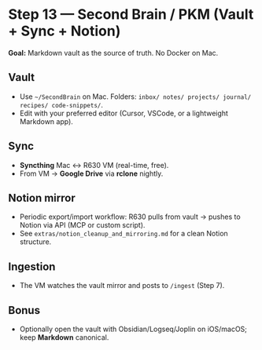 # Step 13 — Second Brain / PKM (Vault + Sync + Notion)
**Goal:** Markdown vault as the source of truth. No Docker on Mac.

## Vault
- Use `~/SecondBrain` on Mac. Folders: `inbox/ notes/ projects/ journal/ recipes/ code-snippets/`.
- Edit with your preferred editor (Cursor, VSCode, or a lightweight Markdown app).

## Sync
- **Syncthing** Mac ↔ R630 VM (real-time, free).  
- From VM → **Google Drive** via **rclone** nightly.

## Notion mirror
- Periodic export/import workflow: R630 pulls from vault → pushes to Notion via API (MCP or custom script).  
- See `extras/notion_cleanup_and_mirroring.md` for a clean Notion structure.

## Ingestion
- The VM watches the vault mirror and posts to `/ingest` (Step 7).

## Bonus
- Optionally open the vault with Obsidian/Logseq/Joplin on iOS/macOS; keep **Markdown** canonical.
